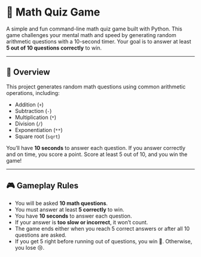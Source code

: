 # 🧠 Math Quiz Game

A simple and fun command-line math quiz game built with Python. This game challenges your mental math and speed by generating random arithmetic questions with a 10-second timer. Your goal is to answer at least **5 out of 10 questions correctly** to win.

---

## 📌 Overview

This project generates random math questions using common arithmetic operations, including:

- Addition (`+`)
- Subtraction (`-`)
- Multiplication (`*`)
- Division (`/`)
- Exponentiation (`**`)
- Square root (`sqrt`)

You’ll have **10 seconds** to answer each question. If you answer correctly and on time, you score a point. Score at least 5 out of 10, and you win the game!

---

## 🎮 Gameplay Rules

- You will be asked **10 math questions**.
- You must answer at least **5 correctly** to win.
- You have **10 seconds** to answer each question.
- If your answer is **too slow or incorrect**, it won’t count.
- The game ends either when you reach 5 correct answers or after all 10 questions are asked.
- If you get 5 right before running out of questions, you win 🎉. Otherwise, you lose 😢.

